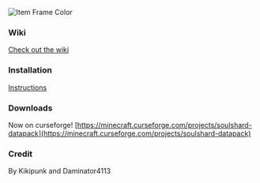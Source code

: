 ![Item Frame Color](http://mapmaking.fr/datapack/image/soulshard.png)

### Wiki
[Check out the wiki](https://github.com/kikipunk/Item-Frame-Color-DataPack/wiki)

### Installation 
[Instructions](https://github.com/kikipunk/Item-Frame-Color-DataPack/wiki/Installation)

### Downloads
Now on curseforge! [https://minecraft.curseforge.com/projects/soulshard-datapack](https://minecraft.curseforge.com/projects/soulshard-datapack)

### Credit
By Kikipunk and Daminator4113
